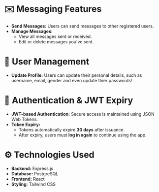 # ✉️ Messaging Features
- **Send Messages:** Users can send messages to other registered users.
- **Manage Messages:**
  - View all messages sent or received.
  - Edit or delete messages you've sent.

# 👤 User Management
- **Update Profile:** Users can update their personal details, such as username, email, gender and even update thier passwords!

# 🔐 Authentication & JWT Expiry
- **JWT-based Authentication:** Secure access is maintained using JSON Web Tokens.
- **Token Expiry:**
  - Tokens automatically expire **30 days** after issuance.
  - After expiry, users must **log in again** to continue using the app.

# ⚙️ Technologies Used
- **Backend:** Express.js
- **Database:** PostgreSQL
- **Frontend:** React
- **Styling:** Tailwind CSS
